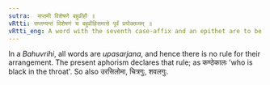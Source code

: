 ```yaml
---
sutra:  सप्तमी विशेषणे बहुव्रीहौ ॥
vRtti: सप्तम्यन्तं विशेषणं च बहुव्रीहिसमासे पूर्वं प्रयोक्तव्यम् ॥
vRtti_eng: A word with the seventh case-affix and an epithet are to be placed first in the _Bahuvrihi_ compound.
---
```

In a _Bahuvrihi_, all words are _upasarjana_, and hence there is no rule for their arrangement. The present aphorism declares that rule; as कण्ठेकालः 'who is black in the throat'. So also उरसिलोमा, चित्रगुः, शवलगुः.
